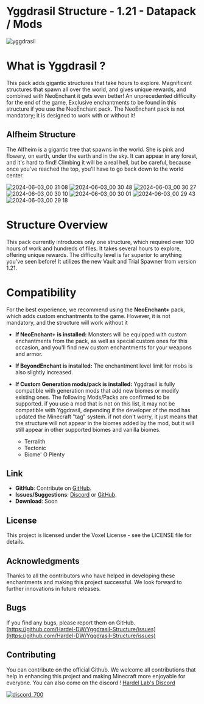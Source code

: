 # Yggdrasil Structure - 1.21 - Datapack / Mods
![yggdrasil](https://github.com/Hardel-DW/Yggdrasil-Structure/assets/42413417/b481d58c-a1f4-4d04-a884-6ac538c02bbd)

# What is Yggdrasil ?
This pack adds gigantic structures that take hours to explore. Magnificent structures that spawn all over the world, and gives unique rewards, and combined with NeoEnchant it gets even better!
An unprecedented difficulty for the end of the game, Exclusive enchantments to be found in this structure if you use the NeoEnchant pack.
The NeoEnchant pack is not mandatory; it is designed to work with or without it!

## Alfheim Structure
The Alfheim is a gigantic tree that spawns in the world. She is pink and flowery, on earth, under the earth and in the sky.
It can appear in any forest, and it's hard to find! Climbing it will be a real hell, but be careful, because once you've reached the top, you'll have to go back down to the world center.

![2024-06-03_00 31 08](https://github.com/Hardel-DW/Yggdrasil-Structure/assets/42413417/b1966e58-687c-426a-8516-c5261d31a23d)
![2024-06-03_00 30 48](https://github.com/Hardel-DW/Yggdrasil-Structure/assets/42413417/a7f4a7ef-e927-4ea8-9a0a-f2ede1d84ed7)
![2024-06-03_00 30 27](https://github.com/Hardel-DW/Yggdrasil-Structure/assets/42413417/40a406d6-7d05-418f-9de6-f4d09f23bfd6)
![2024-06-03_00 30 10](https://github.com/Hardel-DW/Yggdrasil-Structure/assets/42413417/2b895207-1fd2-4733-bfab-f66650bf00df)
![2024-06-03_00 30 01](https://github.com/Hardel-DW/Yggdrasil-Structure/assets/42413417/4ea32c15-4839-4cfd-9782-c66c9780128d)
![2024-06-03_00 29 43](https://github.com/Hardel-DW/Yggdrasil-Structure/assets/42413417/282bf249-dae7-4e30-8612-39b4435e2506)
![2024-06-03_00 29 18](https://github.com/Hardel-DW/Yggdrasil-Structure/assets/42413417/cc366924-3da2-413b-86d6-7c7b255d60d7)

# Structure Overview
This pack currently introduces only one structure, which required over 100 hours of work and hundreds of files. It takes several hours to explore, offering unique rewards. The difficulty level is far superior to anything you've seen before! It utilizes the new Vault and Trial Spawner from version 1.21.

# Compatibility
For the best experience, we recommend using the **NeoEnchant+** pack, which adds custom enchantments to the game. However, it is not mandatory, and the structure will work without it

- **If NeoEnchant+ is installed:**
Monsters will be equipped with custom enchantments from the pack, as well as special custom ones for this occasion, and you'll find new custom enchantments for your weapons and armor.

- **If BeyondEnchant is installed:**
The enchantment level limit for mobs is also slightly increased.

- **If Custom Generation mods/pack is installed:**
Yggdrasil is fully compatible with generation mods that add new biomes or modify existing ones. The following Mods/Packs are confirmed to be supported.
if you use a mod that is not on this list, it may not be compatible with Yggdrasil, depending if the developer of the mod has updated the Minecraft "tag" system. if not don't worry, it just means that the structure will not appear in the biomes added by the mod, but it will still appear in other supported biomes and vanilla biomes.
    - Terralith
    - Tectonic
    - Biome' O Plenty

## Link
- **GitHub**: Contribute on [GitHub](https://github.com/Hardel-DW/Yggdrasil-Structure/issues).
- **Issues/Suggestions**: [Discord](https://discord.gg/mVpYB6kF93) or [GitHub](https://github.com/Hardel-DW/Yggdrasil-Structure/issues).
- **Download**: Soon

## License
This project is licensed under the Voxel License - see the LICENSE file for details.

## Acknowledgments
Thanks to all the contributors who have helped in developing these enchantments and making this project successful. We look forward to further innovations in future releases.

## Bugs
If you find any bugs, please report them on GitHub.
[https://github.com/Hardel-DW/Yggdrasil-Structure/issues](https://github.com/Hardel-DW/Yggdrasil-Structure/issues)


## Contributing
You can contribute on the official Github. We welcome all contributions that help in enhancing this project and making Minecraft more enjoyable for everyone.
You can also come on the discord ! [Hardel Lab's Discord](https://discord.gg/mVpYB6kF93)  

[![discord_700](https://github.com/Hardel-DW/NeoEnchant/assets/42413417/d36d60d5-18f7-40e0-9d2d-dc610f6d42a5)](https://discord.gg/mVpYB6kF93)  
